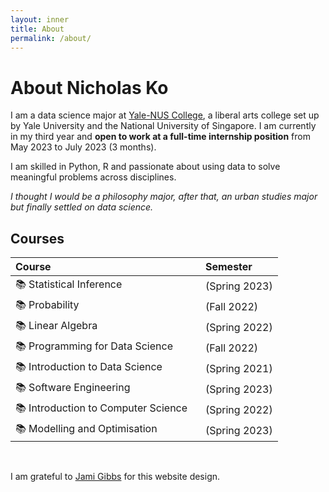 ```yaml
---
layout: inner
title: About
permalink: /about/
---
```

# About Nicholas Ko

I am a data science major at [Yale-NUS College](https://www.yale-nus.edu.sg/about/key-facts/), a liberal arts college set up by Yale University and the National University of Singapore. I am currently in my third year and **open to work at a full-time internship position** from May 2023 to July 2023 (3 months).

I am skilled in Python, R and passionate about using data to solve meaningful problems across disciplines.

_I thought I would be a philosophy major, after that, an urban studies major but finally settled on data science._

## Courses

|Course|&nbsp;&nbsp;&nbsp;Semester|
|:-----|:--------------|
|📚 Statistical Inference|&nbsp;&nbsp;&nbsp;(Spring 2023)|
|📚 Probability|&nbsp;&nbsp;&nbsp;(Fall 2022)|
|📚  Linear Algebra |&nbsp;&nbsp;&nbsp;(Spring 2022)|
|📚  Programming for Data Science |&nbsp;&nbsp;&nbsp;(Fall 2022)|
|📚  Introduction to Data Science |&nbsp;&nbsp;&nbsp;(Spring 2021)|
|📚  Software Engineering |&nbsp;&nbsp;&nbsp;(Spring 2023)|
|📚  Introduction to Computer Science|&nbsp;&nbsp;&nbsp;(Spring 2022)|
|📚  Modelling and Optimisation |&nbsp;&nbsp;&nbsp;(Spring 2023)|

&nbsp;


I am grateful to [Jami Gibbs](https://github.com/jamigibbs/phantom) for this website design. 

